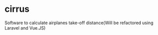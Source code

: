 # cirrus
Software to calculate airplanes take-off distance(Will be refactored using Laravel and Vue.JS)
